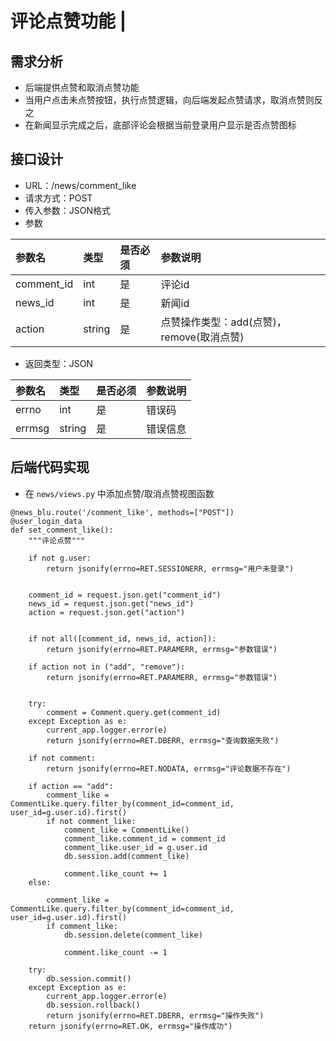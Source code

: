 # 评论点赞功能 \|

## 需求分析 <a id="&#x9700;&#x6C42;&#x5206;&#x6790;"></a>

* 后端提供点赞和取消点赞功能
* 当用户点击未点赞按钮，执行点赞逻辑，向后端发起点赞请求，取消点赞则反之
* 在新闻显示完成之后，底部评论会根据当前登录用户显示是否点赞图标

## 接口设计 <a id="&#x63A5;&#x53E3;&#x8BBE;&#x8BA1;"></a>

* URL：/news/comment\_like
* 请求方式：POST
* 传入参数：JSON格式
* 参数

| 参数名 | 类型 | 是否必须 | 参数说明 |
| :--- | :--- | :--- | :--- |
| comment\_id | int | 是 | 评论id |
| news\_id | int | 是 | 新闻id |
| action | string | 是 | 点赞操作类型：add\(点赞\)，remove\(取消点赞\) |

* 返回类型：JSON

| 参数名 | 类型 | 是否必须 | 参数说明 |
| :--- | :--- | :--- | :--- |
| errno | int | 是 | 错误码 |
| errmsg | string | 是 | 错误信息 |

## 后端代码实现 <a id="&#x540E;&#x7AEF;&#x4EE3;&#x7801;&#x5B9E;&#x73B0;"></a>

* 在 `news/views.py` 中添加点赞/取消点赞视图函数

```text
@news_blu.route('/comment_like', methods=["POST"])
@user_login_data
def set_comment_like():
    """评论点赞"""

    if not g.user:
        return jsonify(errno=RET.SESSIONERR, errmsg="用户未登录")

    
    comment_id = request.json.get("comment_id")
    news_id = request.json.get("news_id")
    action = request.json.get("action")

    
    if not all([comment_id, news_id, action]):
        return jsonify(errno=RET.PARAMERR, errmsg="参数错误")

    if action not in ("add", "remove"):
        return jsonify(errno=RET.PARAMERR, errmsg="参数错误")

    
    try:
        comment = Comment.query.get(comment_id)
    except Exception as e:
        current_app.logger.error(e)
        return jsonify(errno=RET.DBERR, errmsg="查询数据失败")

    if not comment:
        return jsonify(errno=RET.NODATA, errmsg="评论数据不存在")

    if action == "add":
        comment_like = CommentLike.query.filter_by(comment_id=comment_id, user_id=g.user.id).first()
        if not comment_like:
            comment_like = CommentLike()
            comment_like.comment_id = comment_id
            comment_like.user_id = g.user.id
            db.session.add(comment_like)
            
            comment.like_count += 1
    else:
        
        comment_like = CommentLike.query.filter_by(comment_id=comment_id, user_id=g.user.id).first()
        if comment_like:
            db.session.delete(comment_like)
            
            comment.like_count -= 1

    try:
        db.session.commit()
    except Exception as e:
        current_app.logger.error(e)
        db.session.rollback()
        return jsonify(errno=RET.DBERR, errmsg="操作失败")
    return jsonify(errno=RET.OK, errmsg="操作成功")
```

